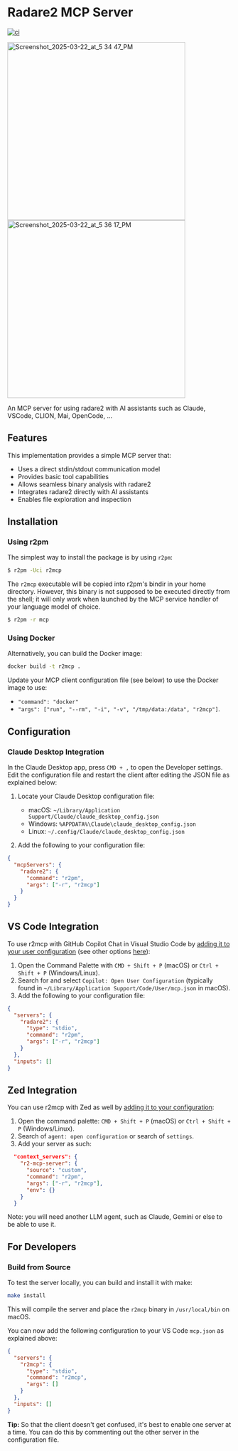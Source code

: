 # Radare2 MCP Server

[![ci](https://github.com/radareorg/radare2-mcp/actions/workflows/ci.yml/badge.svg)](https://github.com/radareorg/radare2-mcp/actions/workflows/ci.yml)

<img width="400" alt="Screenshot_2025-03-22_at_5 34 47_PM" src="https://github.com/user-attachments/assets/5322c3fc-fc07-4770-96a3-5a6d82d439c2" />
<img width="400" alt="Screenshot_2025-03-22_at_5 36 17_PM" src="https://github.com/user-attachments/assets/132a1de0-6978-4202-8dce-aa3d60551b9a" />

An MCP server for using radare2 with AI assistants such as Claude, VSCode, CLION, Mai, OpenCode, ...

## Features

This implementation provides a simple MCP server that:

- Uses a direct stdin/stdout communication model
- Provides basic tool capabilities
- Allows seamless binary analysis with radare2
- Integrates radare2 directly with AI assistants
- Enables file exploration and inspection

## Installation

### Using r2pm

The simplest way to install the package is by using `r2pm`:

```bash
$ r2pm -Uci r2mcp
```

The `r2mcp` executable will be copied into r2pm's bindir in your home directory. However, this binary is not supposed to be executed directly from the shell; it will only work when launched by the MCP service handler of your language model of choice.

```bash
$ r2pm -r mcp
```

### Using Docker

Alternatively, you can build the Docker image:

```bash
docker build -t r2mcp .
```

Update your MCP client configuration file (see below) to use the Docker image to use:

- `"command": "docker"`
- `"args": ["run", "--rm", "-i", "-v", "/tmp/data:/data", "r2mcp"]`.

## Configuration

### Claude Desktop Integration

In the Claude Desktop app, press `CMD + ,` to open the Developer settings. Edit the configuration file and restart the client after editing the JSON file as explained below:

1. Locate your Claude Desktop configuration file:

   - macOS: `~/Library/Application Support/Claude/claude_desktop_config.json`
   - Windows: `%APPDATA%\Claude\claude_desktop_config.json`
   - Linux: `~/.config/Claude/claude_desktop_config.json`

2. Add the following to your configuration file:

```json
{
  "mcpServers": {
    "radare2": {
      "command": "r2pm",
      "args": ["-r", "r2mcp"]
    }
  }
}
```

## VS Code Integration

To use r2mcp with GitHub Copilot Chat in Visual Studio Code by [adding it to your user configuration](https://code.visualstudio.com/docs/copilot/chat/mcp-servers#_add-an-mcp-server-to-your-user-configuration) (see other options [here](https://code.visualstudio.com/docs/copilot/chat/mcp-servers#_add-an-mcp-server)):

1. Open the Command Palette with `CMD + Shift + P` (macOS) or `Ctrl + Shift + P` (Windows/Linux).
2. Search for and select `Copilot: Open User Configuration` (typically found in `~/Library/Application Support/Code/User/mcp.json` in macOS).
3. Add the following to your configuration file:

```json
{
  "servers": {
    "radare2": {
      "type": "stdio",
      "command": "r2pm",
      "args": ["-r", "r2mcp"]
    }
  },
  "inputs": []
}
```

## Zed Integration

You can use r2mcp with Zed as well by [adding it to your configuration](https://zed.dev/docs/ai/mcp):

1. Open the command palette: `CMD + Shift + P` (macOS) or `Ctrl + Shift + P` (Windows/Linux). 
2. Search of `agent: open configuration` or search of `settings`.
3. Add your server as such:

```json
  "context_servers": {
    "r2-mcp-server": {
      "source": "custom",
      "command": "r2pm",
      "args": ["-r", "r2mcp"],
      "env": {}
    }
  }
```
Note: you will need another LLM agent, such as Claude, Gemini or else to be able to use it.

## For Developers

### Build from Source

To test the server locally, you can build and install it with make:

```bash
make install
```

This will compile the server and place the `r2mcp` binary in `/usr/local/bin` on macOS.

You can now add the following configuration to your VS Code `mcp.json` as explained above:

```json
{
  "servers": {
    "r2mcp": {
      "type": "stdio",
      "command": "r2mcp",
      "args": []
    }
  },
  "inputs": []
}
```

**Tip:** So that the client doesn't get confused, it's best to enable one server at a time. You can do this by commenting out the other server in the configuration file.
